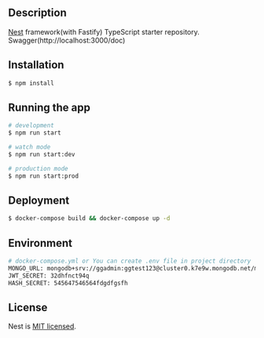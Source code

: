 ## Description

[Nest](https://github.com/nestjs/nest) framework(with Fastify) TypeScript starter repository.
Swagger(http://localhost:3000/doc)

## Installation

```bash
$ npm install
```

## Running the app

```bash
# development
$ npm run start

# watch mode
$ npm run start:dev

# production mode
$ npm run start:prod
```

## Deployment

```bash
$ docker-compose build && docker-compose up -d
```

## Environment

```bash
# docker-compose.yml or You can create .env file in project directory
MONGO_URL: mongodb+srv://ggadmin:ggtest123@cluster0.k7e9w.mongodb.net/myFirstDatabase?retryWrites=true&w=majority
JWT_SECRET: 32dhfnct94q
HASH_SECRET: 545647546564fdgdfgsfh

```

## License

Nest is [MIT licensed](LICENSE).
